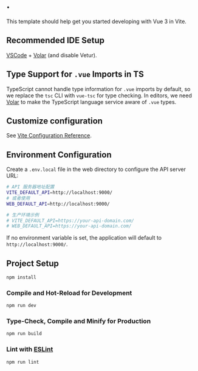 # .

This template should help get you started developing with Vue 3 in Vite.

## Recommended IDE Setup

[VSCode](https://code.visualstudio.com/) + [Volar](https://marketplace.visualstudio.com/items?itemName=Vue.volar) (and disable Vetur).

## Type Support for `.vue` Imports in TS

TypeScript cannot handle type information for `.vue` imports by default, so we replace the `tsc` CLI with `vue-tsc` for type checking. In editors, we need [Volar](https://marketplace.visualstudio.com/items?itemName=Vue.volar) to make the TypeScript language service aware of `.vue` types.

## Customize configuration

See [Vite Configuration Reference](https://vite.dev/config/).

## Environment Configuration

Create a `.env.local` file in the web directory to configure the API server URL:

```bash
# API 服务器地址配置
VITE_DEFAULT_API=http://localhost:9000/
# 或者使用
WEB_DEFAULT_API=http://localhost:9000/

# 生产环境示例
# VITE_DEFAULT_API=https://your-api-domain.com/
# WEB_DEFAULT_API=https://your-api-domain.com/
```

If no environment variable is set, the application will default to `http://localhost:9000/`.

## Project Setup

```sh
npm install
```

### Compile and Hot-Reload for Development

```sh
npm run dev
```

### Type-Check, Compile and Minify for Production

```sh
npm run build
```

### Lint with [ESLint](https://eslint.org/)

```sh
npm run lint
```
